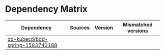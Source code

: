 # Dependency Matrix

Dependency | Sources | Version | Mismatched versions
---------- | ------- | ------- | -------------------
[cb-kubecd/bdd-spring-1583743188](https://github.com/cb-kubecd/bdd-spring-1583743188.git) |  | []() | 
